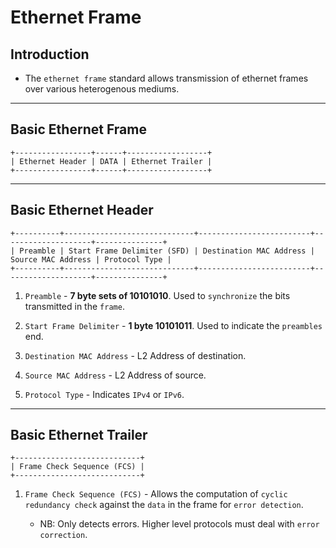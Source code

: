# Ethernet Frame

## Introduction

* The `ethernet frame` standard allows transmission of ethernet frames over various heterogenous mediums.

---

## Basic Ethernet Frame

```
+-----------------+------+------------------+
| Ethernet Header | DATA | Ethernet Trailer |
+-----------------+------+------------------+
```

---

## Basic Ethernet Header

```
+----------+-----------------------------+-------------------------+--------------------+---------------+
| Preamble | Start Frame Delimiter (SFD) | Destination MAC Address | Source MAC Address | Protocol Type |
+----------+-----------------------------+-------------------------+--------------------+---------------+
```

1. `Preamble` - __7 byte sets of 10101010__. Used to `synchronize` the bits transmitted in the `frame`.

2. `Start Frame Delimiter` - __1 byte 10101011__. Used to indicate the `preambles` end. 

3. `Destination MAC Address` - L2 Address of destination.

4. `Source MAC Address` - L2 Address of source.

5. `Protocol Type` - Indicates `IPv4` or `IPv6`.

---

## Basic Ethernet Trailer

```
+----------------------------+
| Frame Check Sequence (FCS) |
+----------------------------+
```

1. `Frame Check Sequence (FCS)` - Allows the computation of `cyclic redundancy check` against the `data` in the frame for `error detection`.

    * NB: Only detects errors. Higher level protocols must deal with `error correction`.

